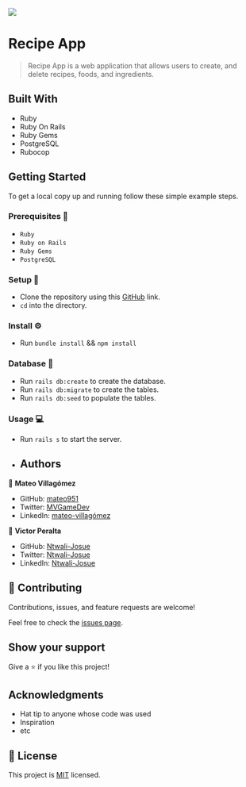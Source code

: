 ![](https://img.shields.io/badge/Microverse-blueviolet)

# Recipe App 

> Recipe App is a web application that allows users to create, and delete recipes, foods, and ingredients.

## Built With 

- Ruby
- Ruby On Rails
- Ruby Gems
- PostgreSQL
- Rubocop

## Getting Started

To get a local copy up and running follow these simple example steps.

### Prerequisites 📌
- `Ruby`
- `Ruby on Rails` 
- `Ruby Gems` 
- `PostgreSQL`
### Setup 🔂 
- Clone the repository using this [GitHub](https://github.com/mateo951/Recipe-App.git) link.
- `cd` into the directory. 
### Install ⚙️
- Run `bundle install` && `npm install`

### Database 💾
- Run `rails db:create` to create the database.
- Run `rails db:migrate` to create the tables.
- Run `rails db:seed` to populate the tables.
### Usage 💻
- Run `rails s` to start the server.

- ## Authors

👤 **Mateo Villagómez**

- GitHub: [mateo951](https://github.com/mateo951)
- Twitter: [MVGameDev](https://twitter.com/MVGameDev)
- LinkedIn: [mateo-villagómez](https://linkedin.com/in/mateo-villagómez/)

👤 **Victor Peralta**

- GitHub: [Ntwali-Josue](https://github.com/VicPeralta)
- Twitter: [Ntwali-Josue](https://twitter.com/VicPeralta)
- LinkedIn: [Ntwali-Josue](https://www.linkedin.com/in/vicperalta/)

## 🤝 Contributing

Contributions, issues, and feature requests are welcome!

Feel free to check the [issues page](https://github.com/mateo951/Recipe-App/issues).

## Show your support

Give a ⭐️ if you like this project!

## Acknowledgments

- Hat tip to anyone whose code was used
- Inspiration
- etc

## 📝 License

This project is [MIT](./MIT.md) licensed.
